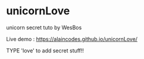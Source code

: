 # unicornLove
unicorn secret tuto by WesBos

Live demo : https://alaincodes.github.io/unicornLove/

TYPE 'love' to add secret stuff!!
